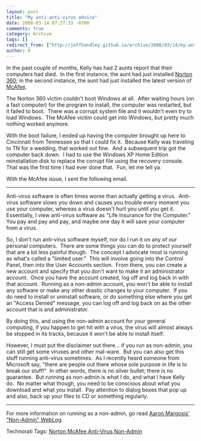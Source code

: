 ```yaml
---
layout: post
title: "My anti-anti-virus advice"
date: 2008-03-14 07:27:33 -0700
comments: true
category: Archive
tags: []
redirect_from: ["http://jeffhandley.github.io/archive/2008/03/14/my-anti-anti-virus-advice.aspx"]
author: 0
---
```

<!-- more -->
<p>In the past couple of months, Kelly has had 2 aunts report that their computers had died.  In the first instance, the aunt had just installed <a href="http://www.symantec.com/norton360/" target="_blank">Norton 360</a>; in the second instance, the aunt had just installed the latest version of <a href="http://us.mcafee.com/root/package.asp?pkgid=276&amp;cid=25636" target="_blank">McAfee</a>.</p>  <p>The Norton 360 victim couldn't boot Windows at all.  After waiting hours (on a fast computer) for the program to install, the computer was restarted, but it failed to boot.  There was a corrupt system file and it wouldn't even try to load Windows.  The McAfee victim could get into Windows, but pretty much nothing worked anymore.</p>  <p>With the boot failure, I ended up having the computer brought up here to Cincinnati from Tennessee so that I could fix it.  Because Kelly was traveling to TN for a wedding, that worked out fine.  And a subsequent trip got the computer back down.  I had to use the Windows XP Home Edition reinstallation disk to replace the corrupt file using the recovery console.  That was the first time I had ever done that.  Fun, let me tell ya.</p>  <p>With the McAfee issue, I sent the following email.</p>  <hr />  <p>Anti-virus software is often times worse than actually getting a virus.  Anti-virus software slows you down and causes you trouble every moment you use your computer, whereas a virus doesn't hurt you until you get it.  Essentially, I view anti-virus software as "Life Insurance for the Computer."  You pay and pay and pay, and maybe one day it will save your computer from a virus.</p>  <p>So, I don't run anti-virus software myself, nor do I run it on any of our personal computers.  There are some things you can do to protect yourself that are a lot less painful though.  The concept I advocate most is running as what's called a "limited user."  This will involve going into the Control Panel, then into the User Accounts section.  From there, you can create a new account and specify that you don't want to make it an administrator account.  Once you have the account created, log off and log back in with that account.  Running as a non-admin account, you won't be able to install any software or make any other drastic changes to your computer.  If you do need to install or uninstall software, or do something else where you get an "Access Denied" message, you can log off and log back on as the other account that is and administrator.</p>  <p>By doing this, and using the non-admin account for your general computing, if you happen to get hit with a virus, the virus will almost always be stopped in its tracks, because it won't be able to install itself.</p>  <p>However, I must put the disclaimer out there... if you run as non-admin, you can still get some viruses and other mal-ware.  But you can also get this stuff running anti-virus sometimes.  As I recently heard someone from Microsoft say, "there are people out there whose sole purpose in life is to break our stuff!"  In other words, there is no silver bullet; there is no guarantee.  But running as non-admin is what I do, and what I have Kelly do.  No matter what though, you need to be conscious about what you download and what you install.  Pay attention to dialog boxes that pop up and also, back up your files to CD or something regularly.</p>  <hr />   <p>For more information on running as a non-admin, go read <a href="http://blogs.msdn.com/aaron_margosis/archive/2004/06/17/158806.aspx" target="_blank">Aaron Margosis' "Non-Admin" WebLog</a>.</p>  <div class="wlWriterSmartContent" id="scid:0767317B-992E-4b12-91E0-4F059A8CECA8:34c30305-c697-47fc-8bf2-5eccc8087b2c" style="padding-right: 0px; display: inline; padding-left: 0px; padding-bottom: 0px; margin: 0px; padding-top: 0px">Technorati Tags: <a href="http://technorati.com/tags/Norton" rel="tag">Norton</a>,<a href="http://technorati.com/tags/McAfee" rel="tag">McAfee</a>,<a href="http://technorati.com/tags/Anti-Virus" rel="tag">Anti-Virus</a>,<a href="http://technorati.com/tags/Non-Admin" rel="tag">Non-Admin</a></div>


